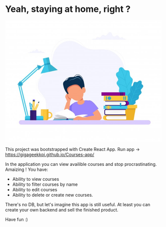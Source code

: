 # Yeah, staying at home, right ?
![alt text](welcome.jpg "Studying")

This project was bootstrapped with Create React App. Run app -> https://gigageekkpi.github.io/Courses-app/

In the application you can view availible courses and stop procrastinating. Amaizing ! You have:

* Ability to view courses
* Ability to filter courses by name
* Ability to edit courses
* Ability to delete or create new courses.

There's no DB, but let's imagine this app is still useful. At least you can create your own backend and sell the finished product. 

Have fun :)